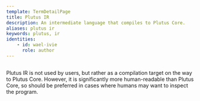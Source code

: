 ```yaml
---
template: TermDetailPage
title: Plutus IR
description: An intermediate language that compiles to Plutus Core.
aliases: plutus ir
keywords: plutus, ir
identities: 
    - id: wael-ivie
      role: author
---
```


##

Plutus IR is not used by users, but rather as a compilation target on the way to Plutus Core. However, it is significantly more human-readable than Plutus Core, so should be preferred in cases where humans may want to inspect the program.